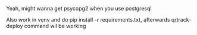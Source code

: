 Yeah, might wanna get psycopg2 when you use postgresql

Also work in venv and do pip install -r requirements.txt, afterwards qrtrack-deploy command wil be
working
